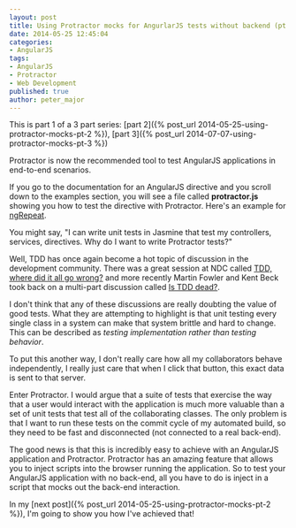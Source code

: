 ```yaml
---
layout: post
title: Using Protractor mocks for AngurlarJS tests without backend (pt. 1)
date: 2014-05-25 12:45:04
categories:
- AngularJS
tags:
- AngularJS
- Protractor
- Web Development
published: true
author: peter_major
---
```


This is part 1 of a 3 part series: [part 2]({% post_url 2014-05-25-using-protractor-mocks-pt-2 %}), [part 3]({% post_url 2014-07-07-using-protractor-mocks-pt-3 %})

Protractor is now the recommended tool to test AngularJS applications in end-to-end scenarios.

If you go to the documentation for an AngularJS directive and you scroll down to the examples section, you will see a file called __protractor.js__ showing you how to test the directive with Protractor. Here's an example for [ngRepeat](https://docs.angularjs.org/api/ng/directive/ngRepeat#example).

You might say, "I can write unit tests in Jasmine that test my controllers, services, directives. Why do I want to write Protractor tests?"

<!--more-->

Well, TDD has once again become a hot topic of discussion in the development community. There was a great session at NDC called [TDD, where did it all go wrong?](http://vimeo.com/68375232) and more recently Martin Fowler and Kent Beck took back on a multi-part discussion called [Is TDD dead?](https://plus.google.com/events/ci2g23mk0lh9too9bgbp3rbut0k).

I don't think that any of these discussions are really doubting the value of good tests. What they are attempting to highlight is that unit testing every single class in a system can make that system brittle and hard to change. This can be described as _testing implementation rather than testing behavior_.

To put this another way, I don't really care how all my collaborators behave independently, I really just care that when I click that button, this exact data is sent to that server.

Enter Protractor. I would argue that a suite of tests that exercise the way that a user would interact with the application is much more valuable than a set of unit tests that test all of the collaborating classes. The only problem is that I want to run these tests on the commit cycle of my automated build, so they need to be fast and disconnected (not connected to a real back-end).

The good news is that this is incredibly easy to achieve with an AngularJS application and Protractor. Protractor has an amazing feature that allows you to inject scripts into the browser running the application. So to test your AngularJS application with no back-end, all you have to do is inject in a script that mocks out the back-end interaction.

In my [next post]({% post_url 2014-05-25-using-protractor-mocks-pt-2 %}), I'm going to show you how I've achieved that!
